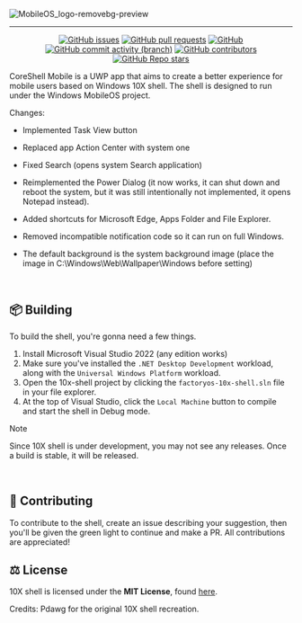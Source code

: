 ![MobileOS_logo-removebg-preview](https://github.com/Pedro1234-code/CoreShell_mobile/assets/78425126/d9519de9-3df3-4a15-bda1-c965f866eb35)

---

<div align="center">

[![GitHub issues](https://img.shields.io/github/issues/pdawg-bytes/factoryos-10x-shell?label=Issues&style=flat-square)](https://github.com/Pdawg-bytes/factoryos-10x-shell/issues)
[![GitHub pull requests](https://img.shields.io/github/issues-pr/pdawg-bytes/factoryos-10x-shell?label=Pull%20Requests&style=flat-square)](https://github.com/Pdawg-bytes/factoryos-10x-shell/pulls)
[![GitHub](https://img.shields.io/github/license/pdawg-bytes/factoryos-10x-shell?label=License&style=flat-square)](https://github.com/Pdawg-bytes/factoryos-10x-shell/blob/master/LICENSE)
[![GitHub commit activity (branch)](https://img.shields.io/github/commit-activity/m/pdawg-bytes/factoryos-10x-shell/main?label=Commit%20Activity&style=flat-square)](https://github.com/Pdawg-bytes/factoryos-10x-shell/graphs/commit-activity)
[![GitHub contributors](https://img.shields.io/github/contributors/Pdawg-bytes/factoryos-10x-shell?style=flat-square&label=Contributors)](https://github.com/Pdawg-bytes/factoryos-10x-shell/graphs/contributors)
[![GitHub Repo stars](https://img.shields.io/github/stars/Pdawg-bytes/factoryos-10x-shell?label=Stargazers&style=flat-square)](https://github.com/Pdawg-bytes/factoryos-10x-shell/stargazers)

</div>

CoreShell Mobile is a UWP app that aims to create a better experience for mobile users based on Windows 10X shell. The shell is designed to run under the Windows MobileOS project.

Changes:

- Implemented Task View button

- Replaced app Action Center with system one

- Fixed Search (opens system Search application)

- Reimplemented the Power Dialog (it now works, it can shut down and reboot the system, but it was still intentionally not implemented, it opens Notepad instead).

- Added shortcuts for Microsoft Edge, Apps Folder and File Explorer.

- Removed incompatible notification code so it can run on full Windows.

- The default background is the system background image (place the image in C:\Windows\Web\Wallpaper\Windows before setting)

<br/>

## :package: Building
To build the shell, you're gonna need a few things.
1. Install Microsoft Visual Studio 2022 (any edition works)
2. Make sure you've installed the `.NET Desktop Development` workload, along with the `Universal Windows Platform` workload.
3. Open the 10x-shell project by clicking the `factoryos-10x-shell.sln` file in your file explorer.
4. At the top of Visual Studio, click the `Local Machine` button to compile and start the shell in Debug mode.

> [!NOTE]  
> Since 10X shell is under development, you may not see any releases. Once a build is stable, it will be released.

<br/>

## 🤝 Contributing
To contribute to the shell, create an issue describing your suggestion, then you'll be given the green light to continue and make a PR. All contributions are appreciated!

## :balance_scale: License
10X shell is licensed under the **MIT License**, found [here](https://github.com/Pdawg-bytes/factoryos-10x-shell/blob/main/LICENSE).

Credits: Pdawg for the original 10X shell recreation.

